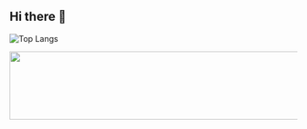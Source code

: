## Hi there 👋
![Top Langs](https://github-readme-stats.vercel.app/api/top-langs/?username=sooh329&layout=compact)

<a href="https://github.com/devxb/gitanimals">
  <img
    src="https://render.gitanimals.org/lines/sooh329?pet-id=652355306401286737"
    width="600"
    height="120"
  />
</a>
  
  
